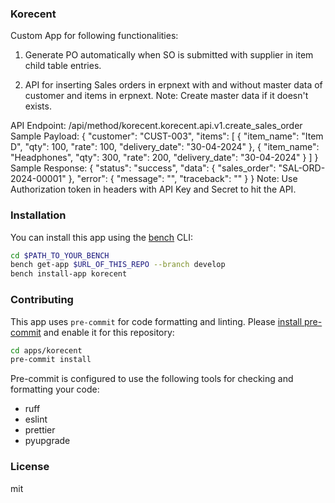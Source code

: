 ### Korecent

Custom App for following functionalities:

1. Generate PO automatically when SO is submitted with supplier in item child table entries.

2. API for inserting Sales orders in erpnext with and without master data of customer and items in erpnext.
Note: Create master data if it doesn't exists.

API Endpoint: /api/method/korecent.korecent.api.v1.create_sales_order
Sample Payload: {
    "customer": "CUST-003",
    "items": [
        {
            "item_name": "Item D",
            "qty": 100,
            "rate": 100,
            "delivery_date": "30-04-2024"
        },
        {
            "item_name": "Headphones",
            "qty": 300,
            "rate": 200,
            "delivery_date": "30-04-2024"
        }
    ]
}
Sample Response: {
    "status": "success",
    "data": {
        "sales_order": "SAL-ORD-2024-00001"
    },
    "error": {
        "message": "",
        "traceback": ""
    }
}
Note: Use Authorization token in headers with API Key and Secret to hit the API.

### Installation

You can install this app using the [bench](https://github.com/frappe/bench) CLI:

```bash
cd $PATH_TO_YOUR_BENCH
bench get-app $URL_OF_THIS_REPO --branch develop
bench install-app korecent
```

### Contributing

This app uses `pre-commit` for code formatting and linting. Please [install pre-commit](https://pre-commit.com/#installation) and enable it for this repository:

```bash
cd apps/korecent
pre-commit install
```

Pre-commit is configured to use the following tools for checking and formatting your code:

- ruff
- eslint
- prettier
- pyupgrade

### License

mit
